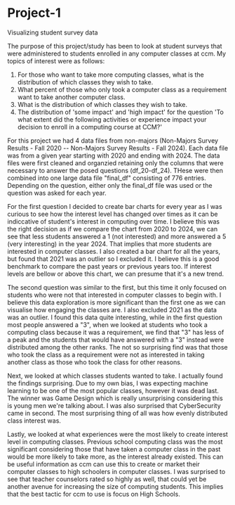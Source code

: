 # Project-1
Visualizing student survey data

The purpose of this project/study has been to look at student surveys that were administered to students enrolled in any computer classes at ccm. My topics of interest were as follows:
  1. For those who want to take more computing classes, what is the distribution of which classes they wish to take.
  2. What percent of those who only took a computer class as a requirement want to take another computer class.
  3. What is the distribution of which classes they wish to take.
  4. The distribution of 'some impact' and 'high impact' for the question 'To what extent did the following activities or experience impact your decision to enroll in a computing course at CCM?'

For this project we had 4 data files from non-majors (Non-Majors Survey Results - Fall 2020 -- Non-Majors Survey Results - Fall 2024). Each data file was from a given year starting with 2020 and ending with 2024. The data files 
were first cleaned and organzied retaining only the columns that were necessary to answer the posed questions (df_20-df_24). THese were then combined into one large data file "final_df" consisting of 776 entries. Depending 
on the question, either only the final_df file was used or the question was asked for each year.

For the first question I decided to create bar charts for every year as I was curious to see how the interest level has changed over times as it can be indiccative of student's interest in computing over time. 
I believe this was the right decision as if we compare the chart from 2020 to 2024, we can see that less students answered a 1 (not interested) and more answered a 5 (very interesting) in the year 2024. That 
implies that more students are interested in computer classes. I also created a bar chart for all the years, but found that 2021 was an outlier so I excluded it. I believe this is a good benchmark to compare the 
past years or previous years too. If interest levels are bellow or above this chart, we can presume that it's a new trend.

The second question was similar to the first, but this time it only focused on students who were not that interested in computer classes to begin with. I believe this data exploration is more significant than the first one
as we can visualise how engaging the classes are. I also excluded 2021 as the data was an outlier. I found this data quite interesting, while in the first question most people answered a "3", when we looked at students who
took a computing class because it was a requirement, we find that "3" has less of a peak and the students that would have answered with a "3" instead were distributed among the other ranks. The not so surprising find was
that those who took the class as a requirement were not as interested in taking another class as those who took the class for other reasons.

Next, we looked at which classes students wanted to take. I actually found the findings surprising. Due to my own bias, I was expecting machine learning to be one of the most popular classes, however it was dead last.
The winner was Game Design which is really unsurprising considering this is young men we're talking about. I was also surprised that CyberSecurity came in second. The most surprising thing of all was how evenly distributed 
class interest was.

Lastly, we looked at what experiences were the most likely to create interest level in computing classes. Previous school computing class was the most significant considering those that have taken a computer class in the past
would be more likely to take more, as the interest already existed. This can be useful information as ccm can use this to create or market their computer classes to high schoolers in computer classes. I was surprised to see
that teacher counselors rated so highly as well, that could yet be another avenue for increasing the size of computing students. This implies that the best tactic for ccm to use is focus on High Schools.
